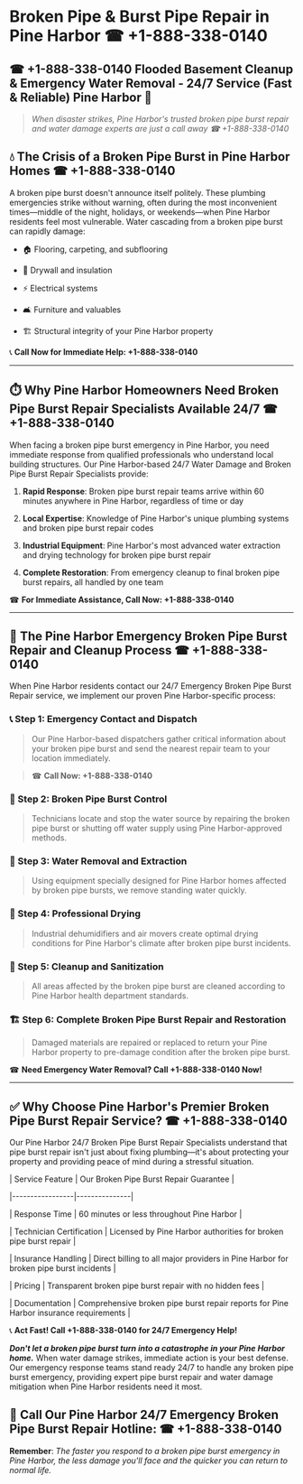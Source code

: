 # Broken Pipe & Burst Pipe Repair in Pine Harbor ☎ +1-888-338-0140  
## ☎ +1-888-338-0140 Flooded Basement Cleanup & Emergency Water Removal - 24/7 Service (Fast & Reliable) Pine Harbor 🚨  

> *When disaster strikes, Pine Harbor's trusted broken pipe burst repair and water damage experts are just a call away ☎ +1-888-338-0140*  

## 💧 The Crisis of a Broken Pipe Burst in Pine Harbor Homes ☎ +1-888-338-0140  

A broken pipe burst doesn't announce itself politely. These plumbing emergencies strike without warning, often during the most inconvenient times—middle of the night, holidays, or weekends—when Pine Harbor residents feel most vulnerable. Water cascading from a broken pipe burst can rapidly damage:  

* 🏠 Flooring, carpeting, and subflooring  
* 🧱 Drywall and insulation  
* ⚡ Electrical systems  
* 🛋️ Furniture and valuables  
* 🏗️ Structural integrity of your Pine Harbor property  

📞 **Call Now for Immediate Help: +1-888-338-0140**  

---  

## ⏱️ Why Pine Harbor Homeowners Need Broken Pipe Burst Repair Specialists Available 24/7 ☎ +1-888-338-0140  

When facing a broken pipe burst emergency in Pine Harbor, you need immediate response from qualified professionals who understand local building structures. Our Pine Harbor-based 24/7 Water Damage and Broken Pipe Burst Repair Specialists provide:  

1. **Rapid Response**: Broken pipe burst repair teams arrive within 60 minutes anywhere in Pine Harbor, regardless of time or day  
2. **Local Expertise**: Knowledge of Pine Harbor's unique plumbing systems and broken pipe burst repair codes  
3. **Industrial Equipment**: Pine Harbor's most advanced water extraction and drying technology for broken pipe burst repair  
4. **Complete Restoration**: From emergency cleanup to final broken pipe burst repairs, all handled by one team  

☎ **For Immediate Assistance, Call Now: +1-888-338-0140**  

---  

## 🔧 The Pine Harbor Emergency Broken Pipe Burst Repair and Cleanup Process ☎ +1-888-338-0140  

When Pine Harbor residents contact our 24/7 Emergency Broken Pipe Burst Repair service, we implement our proven Pine Harbor-specific process:  

### 📞 Step 1: Emergency Contact and Dispatch  
> Our Pine Harbor-based dispatchers gather critical information about your broken pipe burst and send the nearest repair team to your location immediately.  
> ☎ **Call Now: +1-888-338-0140**  

### 🚿 Step 2: Broken Pipe Burst Control  
> Technicians locate and stop the water source by repairing the broken pipe burst or shutting off water supply using Pine Harbor-approved methods.  

### 🌊 Step 3: Water Removal and Extraction  
> Using equipment specially designed for Pine Harbor homes affected by broken pipe bursts, we remove standing water quickly.  

### 💨 Step 4: Professional Drying  
> Industrial dehumidifiers and air movers create optimal drying conditions for Pine Harbor's climate after broken pipe burst incidents.  

### 🧼 Step 5: Cleanup and Sanitization  
> All areas affected by the broken pipe burst are cleaned according to Pine Harbor health department standards.  

### 🏗️ Step 6: Complete Broken Pipe Burst Repair and Restoration  
> Damaged materials are repaired or replaced to return your Pine Harbor property to pre-damage condition after the broken pipe burst.  

☎ **Need Emergency Water Removal? Call +1-888-338-0140 Now!**  

---  

## ✅ Why Choose Pine Harbor's Premier Broken Pipe Burst Repair Service? ☎ +1-888-338-0140  

Our Pine Harbor 24/7 Broken Pipe Burst Repair Specialists understand that pipe burst repair isn't just about fixing plumbing—it's about protecting your property and providing peace of mind during a stressful situation.  

| Service Feature | Our Broken Pipe Burst Repair Guarantee |  
|-----------------|---------------|  
| Response Time | 60 minutes or less throughout Pine Harbor |  
| Technician Certification | Licensed by Pine Harbor authorities for broken pipe burst repair |  
| Insurance Handling | Direct billing to all major providers in Pine Harbor for broken pipe burst incidents |  
| Pricing | Transparent broken pipe burst repair with no hidden fees |  
| Documentation | Comprehensive broken pipe burst repair reports for Pine Harbor insurance requirements |  

📞 **Act Fast! Call +1-888-338-0140 for 24/7 Emergency Help!**  

***Don't let a broken pipe burst turn into a catastrophe in your Pine Harbor home.*** When water damage strikes, immediate action is your best defense. Our emergency response teams stand ready 24/7 to handle any broken pipe burst emergency, providing expert pipe burst repair and water damage mitigation when Pine Harbor residents need it most.  

## 📱 Call Our Pine Harbor 24/7 Emergency Broken Pipe Burst Repair Hotline: ☎ +1-888-338-0140  

**Remember**: *The faster you respond to a broken pipe burst emergency in Pine Harbor, the less damage you'll face and the quicker you can return to normal life.*